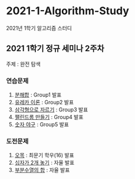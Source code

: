 # 2021-1-Algorithm-Study
2021년 1학기 알고리즘 스터디

## 2021 1학기 정규 세미나 2주차

주제 : 완전 탐색

### 연습문제
1. [분해합](https://www.acmicpc.net/problem/2231) : Group1 발표
2. [유레카 이론](https://www.acmicpc.net/problem/10448) : Group2 발표
3. [삼각형으로 자르기](https://www.acmicpc.net/problem/1198) : Group3 발표
4. [팰린드롬 만들기](https://www.acmicpc.net/problem/1254) : Group4 발표
5. [숫자 야구](https://www.acmicpc.net/problem/2503) : Group5 발표
### 도전문제
1. [오목](https://www.acmicpc.net/problem/2615) : 최문기 학우(16) 발표
2. [십자가 2개 놓기](https://www.acmicpc.net/problem/17085) : 자율 발표
3. [부분수열의 합](https://www.acmicpc.net/problem/1182) : 자율 발표
